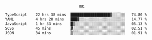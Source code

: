 <p align="center">
  <samp>
    <a href="https://yiwwhl.com">me</a>
  </samp>
</p>

<!--START_SECTION:waka-->

```txt
TypeScript    22 hrs 38 mins  ██████████████████▓░░░░░░   74.80 %
YAML          4 hrs 28 mins   ███▓░░░░░░░░░░░░░░░░░░░░░   14.77 %
JavaScript    1 hr 33 mins    █▒░░░░░░░░░░░░░░░░░░░░░░░   05.13 %
SCSS          45 mins         ▓░░░░░░░░░░░░░░░░░░░░░░░░   02.51 %
JSON          34 mins         ▒░░░░░░░░░░░░░░░░░░░░░░░░   01.91 %
```

<!--END_SECTION:waka-->
